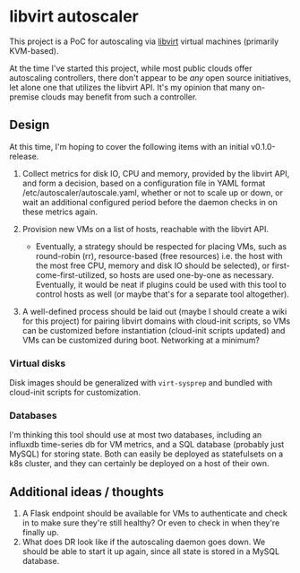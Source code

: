 # libvirt autoscaler

This project is a PoC for autoscaling via [libvirt](https://libvirt.org/) virtual machines (primarily KVM-based).

At the time I've started this project, while most public clouds offer autoscaling controllers, there don't appear to be _any_ open source initiatives, let alone one that utilizes the libvirt API. It's my opinion that many on-premise clouds may benefit from such a controller.

## Design

At this time, I'm hoping to cover the following items with an initial v0.1.0-release.

1. Collect metrics for disk IO, CPU and memory, provided by the libvirt API, and form a decision, based on a configuration file in YAML format /etc/autoscaler/autoscale.yaml, whether or not to scale up or down, or wait an additional configured period before the daemon checks in on these metrics again.

2. Provision new VMs on a list of hosts, reachable with the libvirt API.
    - Eventually, a strategy should be respected for placing VMs, such as round-robin (rr), resource-based (free resources) i.e. the host with the most free CPU, memory and disk IO should be selected), or first-come-first-utilized, so hosts are used one-by-one as necessary. Eventually, it would be neat if plugins could be used with this tool to control hosts as well (or maybe that's for a separate tool altogether).

3. A well-defined process should be laid out (maybe I should create a wiki for this project) for pairing libvirt domains with cloud-init scripts, so VMs can be customized before instantiation (cloud-init scripts updated) and VMs can be customized during boot. Networking at a minimum?

### Virtual disks

Disk images should be generalized with `virt-sysprep` and bundled with cloud-init scripts for customization.

### Databases

I'm thinking this tool should use at most two databases, including an influxdb time-series db for VM metrics, and a SQL database (probably just MySQL) for storing state. Both can easily be deployed as statefulsets on a k8s cluster, and they can certainly be deployed on a host of their own.

## Additional ideas / thoughts

1. A Flask endpoint should be available for VMs to authenticate and check in to make sure they're still healthy? Or even to check in when they're finally up.
2. What does DR look like if the autoscaling daemon goes down. We should be able to start it up again, since
all state is stored in a MySQL database.
